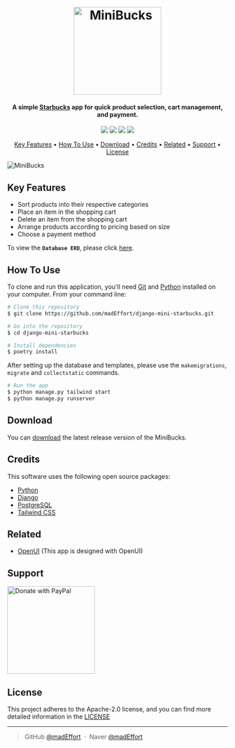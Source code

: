 <h1 align="center">
  <br>
  <a href="https://github.com/madEffort/django-mini-starbucks.git"><img src="https://github.com/madEffort/django-mini-starbucks/assets/158125247/b368f464-666e-4baa-9bb6-dee07783781b" alt="MiniBucks" width="200"></a>
</h1>


<h4 align="center">
A simple <a href="https://www.starbucks.com/">Starbucks</a> app for quick product selection, cart management, and payment.</h4>

<p align="center">
<a href="https://github.com/madEffort/django-mini-starbucks/blob/main/LICENSE"><img src="https://img.shields.io/badge/License-Apache_2.0-blue"></a>
<a href="https://www.python.org/"><img src="https://img.shields.io/badge/Python-v3.10.12-yellow"></a>
<a href="https://github.com/madEffort/django-mini-starbucks.git"><img src="https://img.shields.io/badge/PRs-welcome-green"></a>
<a href="https://www.paypal.me/madEffort"><img src="https://img.shields.io/badge/$-donate-ff69b4"></a>
</p>

<p align="center">
  <a href="#key-features">Key Features</a> • <a href="#how-to-use">How To Use</a> • <a href="#download">Download</a> • <a href="#credits">Credits</a> • <a href="#related">Related</a> • <a href="#support">Support</a> • <a href="#license">License</a>
</p>

![MiniBucks](https://github.com/madEffort/django-mini-starbucks/assets/158125247/018035cf-fa86-45ba-8394-a1e6d105eadf)


## Key Features

- Sort products into their respective categories
- Place an item in the shopping cart
- Delete an item from the shopping cart
- Arrange products according to pricing based on size
- Choose a payment method

To view the **`Database ERD`**, please click [here](https://www.erdcloud.com/p/b3aZx9eP3AhAmxe9H).

## How To Use

To clone and run this application, you'll need [Git](https://git-scm.com) and [Python](https://www.python.org/downloads/) installed on your computer. From your command line:

```bash
# Clone this repository
$ git clone https://github.com/madEffort/django-mini-starbucks.git

# Go into the repository
$ cd django-mini-starbucks

# Install dependencies
$ poetry install
```

After setting up the database and templates, please use the `makemigrations`, `migrate` and `collectstatic` commands.

```bash
# Run the app
$ python manage.py tailwind start
$ python manage.py runserver
```


## Download

You can [download](https://github.com/madEffort/django-mini-starbucks/releases) the latest release version of the MiniBucks.


## Credits

This software uses the following open source packages:

- [Python](https://www.python.org/)
- [Django](https://www.djangoproject.com/)
- [PostgreSQL](https://www.postgresql.org/)
- [Tailwind CSS](https://tailwindcss.com/)


## Related

- [OpenUI](https://github.com/wandb/openui) (This app is designed with OpenUI)


## Support

<a href="https://www.paypal.com/paypalme/madEffort">
<img src="https://raw.githubusercontent.com/stefan-niedermann/paypal-donate-button/master/paypal-donate-button.png" alt="Donate with PayPal" width="200">
</a>



## License

This project adheres to the Apache-2.0 license, and you can find more detailed information in the [LICENSE](https://github.com/madEffort/django-mini-starbucks/blob/main/LICENSE)

---

> GitHub [@madEffort](https://github.com/madEffort) &nbsp;&middot;&nbsp;
> Naver [@madEffort](https://search.naver.com/search.naver?where=nexearch&sm=tab_etc&mra=bjky&x_csa=%7B%22fromUi%22%3A%22kb%22%7D&pkid=1&os=32229226&qvt=0&query=%EA%B9%80%ED%98%84%EC%9A%B0)


